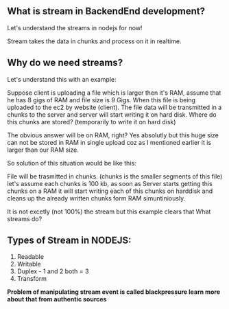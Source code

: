 ## What is stream in BackendEnd development?

Let's understand the streams in nodejs for now!

Stream takes the data in chunks and process on it in realtime.

## Why do we need streams?

Let's understand this with an example:

Suppose client is uploading a file which is larger then it's RAM,
assume that he has 8 gigs of RAM and file size is 9 Gigs. When this file is being uploaded to the ec2 by website (client). The file data will be transmitted in a chunks to the server and server will start writing it on hard disk. Where do this chunks are stored? (temporarily to write it on hard disk)

The obvious answer will be on RAM, right?
Yes absolutly but this huge size can not be stored in RAM in single upload coz as I mentioned earlier it is larger than our RAM size.

So solution of this situation would be like this:

File will be trasmitted in chunks.
(chunks is the smaller segments of this file) let's assume each chunks is 100 kb, as soon as Server starts getting this chunks on a RAM it will start writing each of this chunks on harddisk and cleans up the already written chunks form RAM simuntiniously.

It is not excetly (not 100%) the stream but this example clears that What streams do?

## Types of Stream in NODEJS:

1. Readable
2. Writable
3. Duplex - 1 and 2 both = 3
4. Transform

**Problem of manipulating stream event is called blackpressure learn more about that from authentic sources**